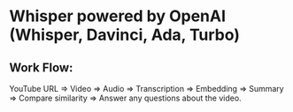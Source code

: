 # Whisper powered by OpenAI (Whisper, Davinci, Ada, Turbo)

## Work Flow:
YouTube URL => Video => Audio => Transcription => Embedding => Summary => Compare similarity => Answer any questions about the video.
